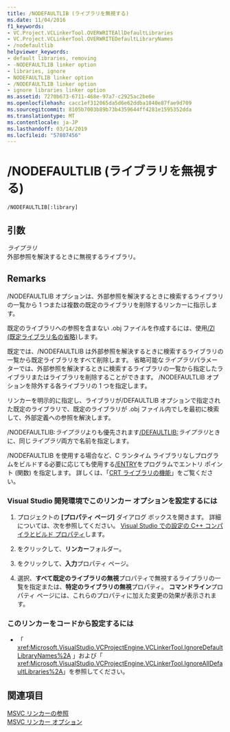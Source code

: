```yaml
---
title: /NODEFAULTLIB (ライブラリを無視する)
ms.date: 11/04/2016
f1_keywords:
- VC.Project.VCLinkerTool.OVERWRITEAllDefaultLibraries
- VC.Project.VCLinkerTool.OVERWRITEDefaultLibraryNames
- /nodefaultlib
helpviewer_keywords:
- default libraries, removing
- -NODEFAULTLIB linker option
- libraries, ignore
- NODEFAULTLIB linker option
- /NODEFAULTLIB linker option
- ignore libraries linker option
ms.assetid: 7270b673-6711-468e-97a7-c2925ac2be6e
ms.openlocfilehash: cacc1ef312065da5d6e62ddba1040e87fae9d709
ms.sourcegitcommit: 8105b7003b89b73b4359644ff4281e1595352dda
ms.translationtype: MT
ms.contentlocale: ja-JP
ms.lasthandoff: 03/14/2019
ms.locfileid: "57807456"
---
```

# <a name="nodefaultlib-ignore-libraries"></a>/NODEFAULTLIB (ライブラリを無視する)

```
/NODEFAULTLIB[:library]
```

## <a name="arguments"></a>引数

*ライブラリ*<br/>
外部参照を解決するときに無視するライブラリ。

## <a name="remarks"></a>Remarks

/NODEFAULTLIB オプションは、外部参照を解決するときに検索するライブラリの一覧から 1 つまたは複数の既定のライブラリを削除するリンカーに指示します。

既定のライブラリへの参照を含まない .obj ファイルを作成するには、使用[/Zl (既定ライブラリ名の省略)](zl-omit-default-library-name.md)します。

既定では、/NODEFAULTLIB は外部参照を解決するときに検索するライブラリの一覧から既定ライブラリをすべて削除します。 省略可能な*ライブラリ*パラメーターでは、外部参照を解決するときに検索するライブラリの一覧から指定したライブラリまたはライブラリを削除することができます。 /NODEFAULTLIB オプションを除外する各ライブラリの 1 つを指定します。

リンカーを明示的に指定し、ライブラリが/DEFAULTLIB オプションで指定された既定のライブラリで、既定のライブラリが .obj ファイル内でしを最初に検索して、外部定義への参照を解決します。

/NODEFAULTLIB:*ライブラリ*よりも優先されます[/DEFAULTLIB:](defaultlib-specify-default-library.md)*ライブラリ*ときに、同じ*ライブラリ*両方で名前を指定します。

/NODEFAULTLIB を使用する場合など、C ランタイム ライブラリなしプログラムをビルドする必要に応じても使用する[/ENTRY](entry-entry-point-symbol.md)をプログラムでエントリ ポイント (関数) を指定します。 詳しくは、「[CRT ライブラリの機能](../../c-runtime-library/crt-library-features.md)」をご覧ください。

### <a name="to-set-this-linker-option-in-the-visual-studio-development-environment"></a>Visual Studio 開発環境でこのリンカー オプションを設定するには

1. プロジェクトの **[プロパティ ページ]** ダイアログ ボックスを開きます。 詳細については、次を参照してください。 [Visual Studio での設定の C++ コンパイラとビルド プロパティ](../working-with-project-properties.md)します。

1. をクリックして、**リンカー**フォルダー。

1. をクリックして、**入力**プロパティ ページ。

1. 選択、**すべて既定のライブラリの無視**プロパティで無視するライブラリの一覧を指定または、**特定のライブラリの無視**プロパティ。 **コマンドライン**プロパティ ページには、これらのプロパティに加えた変更の効果が表示されます。

### <a name="to-set-this-linker-option-programmatically"></a>このリンカーをコードから設定するには

- 「 <xref:Microsoft.VisualStudio.VCProjectEngine.VCLinkerTool.IgnoreDefaultLibraryNames%2A> 」および「 <xref:Microsoft.VisualStudio.VCProjectEngine.VCLinkerTool.IgnoreAllDefaultLibraries%2A>」を参照してください。

## <a name="see-also"></a>関連項目

[MSVC リンカーの参照](linking.md)<br/>
[MSVC リンカー オプション](linker-options.md)
